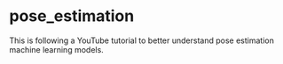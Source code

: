 # pose_estimation
This is following a YouTube tutorial to better understand pose estimation machine learning models.
